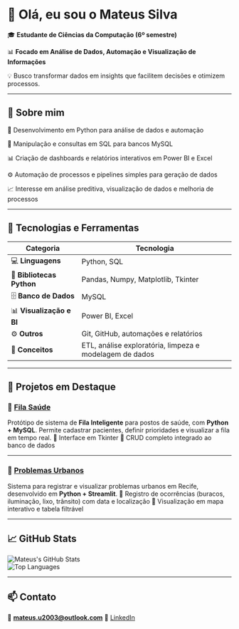 # 👋 Olá, eu sou o Mateus Silva

🎓 **Estudante de Ciências da Computação (6º semestre)**

📊 **Focado em Análise de Dados, Automação e Visualização de Informações**

💡 Busco transformar dados em insights que facilitem decisões e otimizem processos.

---

## 🧠 Sobre mim

🐍 Desenvolvimento em Python para análise de dados e automação

💾 Manipulação e consultas em SQL para bancos MySQL

📊 Criação de dashboards e relatórios interativos em Power BI e Excel

⚙️ Automação de processos e pipelines simples para geração de dados

📈 Interesse em análise preditiva, visualização de dados e melhoria de processos

---

## 🧰 Tecnologias e Ferramentas

| Categoria | Tecnologia |
|------------|--------------|
| 💻 **Linguagens** | Python, SQL |
| 🧮 **Bibliotecas Python** | Pandas, Numpy, Matplotlib, Tkinter |
| 🗄️ **Banco de Dados** | MySQL |
| 📊 **Visualização e BI** | Power BI, Excel |
| ⚙️ **Outros** | Git, GitHub, automações e relatórios |
| 🧩 **Conceitos** | ETL, análise exploratória, limpeza e modelagem de dados |

---

## 🚀 Projetos em Destaque

### 🏥 [Fila Saúde](https://github.com/mateussxz/fila_saude)
Protótipo de sistema de **Fila Inteligente** para postos de saúde, com **Python + MySQL**.
Permite cadastrar pacientes, definir prioridades e visualizar a fila em tempo real.
🔹 Interface em Tkinter 
🔹 CRUD completo integrado ao banco de dados

---

### 🌆 [Problemas Urbanos](https://github.com/mateussxz/projeto-problemas-urbanos)
Sistema para registrar e visualizar problemas urbanos em Recife, desenvolvido em **Python + Streamlit**.
🔹 Registro de ocorrências (buracos, iluminação, lixo, trânsito) com data e localização
🔹 Visualização em mapa interativo e tabela filtrável

---

## 📈 GitHub Stats

![Mateus's GitHub Stats](https://github-readme-stats.vercel.app/api?username=mateussxz&show_icons=true&theme=radical)  
![Top Languages](https://github-readme-stats.vercel.app/api/top-langs/?username=mateussxz&layout=compact&theme=radical)

---

## 📫 Contato

📧 **mateus.u2003@outlook.com**
🔗 [LinkedIn](https://www.linkedin.com/in/mmateussilva)

<!--
**mateussxz/mateussxz** is a ✨ _special_ ✨ repository because its `README.md` (this file) appears on your GitHub profile.

Here are some ideas to get you started:

- 🔭 I’m currently working on ...
- 🌱 I’m currently learning ...
- 👯 I’m looking to collaborate on ...
- 🤔 I’m looking for help with ...
- 💬 Ask me about ...
- 📫 How to reach me: ...
- 😄 Pronouns: ...
- ⚡ Fun fact: ...
-->
